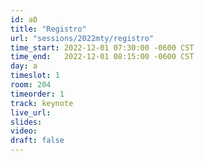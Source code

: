 ```yaml
---
id: a0
title: "Registro"
url: "sessions/2022mty/registro"
time_start: 2022-12-01 07:30:00 -0600 CST
time_end:   2022-12-01 08:15:00 -0600 CST
day: a
timeslot: 1
room: 204
timeorder: 1
track: keynote
live_url: 
slides: 
video: 
draft: false
---
```

